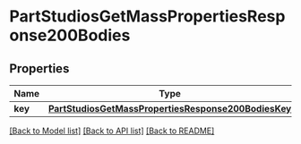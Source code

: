# PartStudiosGetMassPropertiesResponse200Bodies

## Properties
Name | Type | Description | Notes
------------ | ------------- | ------------- | -------------
**key** | [**PartStudiosGetMassPropertiesResponse200BodiesKey**](PartStudiosGetMassPropertiesResponse200BodiesKey.md) |  | [optional] 

[[Back to Model list]](../README.md#documentation-for-models) [[Back to API list]](../README.md#documentation-for-api-endpoints) [[Back to README]](../README.md)


